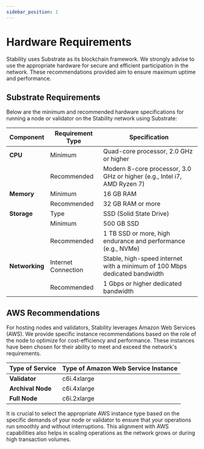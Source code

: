 ```yaml
---
sidebar_position: 1
---
```


# Hardware Requirements

Stability uses Substrate as its blockchain framework. We strongly advise to use the appropriate hardware for secure and efficient participation in the network. These recommendations provided aim to ensure maximum uptime and performance.

## Substrate Requirements

Below are the minimum and recommended hardware specifications for running a node or validator on the Stability network using Substrate:

| **Component** | **Requirement Type** | **Specification**                                         |
|---------------|----------------------|-----------------------------------------------------------|
| **CPU**       | Minimum              | Quad-core processor, 2.0 GHz or higher                   |
|               | Recommended          | Modern 8-core processor, 3.0 GHz or higher (e.g., Intel i7, AMD Ryzen 7) |
| **Memory**    | Minimum              | 16 GB RAM                                                 |
|               | Recommended          | 32 GB RAM or more                                         |
| **Storage**   | Type                 | SSD (Solid State Drive)                                   |
|               | Minimum              | 500 GB SSD                                                |
|               | Recommended          | 1 TB SSD or more, high endurance and performance (e.g., NVMe) |
| **Networking**| Internet Connection  | Stable, high-speed internet with a minimum of 100 Mbps dedicated bandwidth |
|               | Recommended          | 1 Gbps or higher dedicated bandwidth                      |

## AWS Recommendations

For hosting nodes and validators, Stability leverages Amazon Web Services (AWS). We provide specific instance recommendations based on the role of the node to optimize for cost-efficiency and performance. These instances have been chosen for their ability to meet and exceed the network's requirements.

| **Type of Service** | **Type of Amazon Web Service Instance** |
|---------------------|---------------------------------------|
| **Validator**           | c6i.4xlarge                           |
| **Archival Node**            | c6i.4xlarge                           |
| **Full Node**           | c6i.2xlarge                           |

It is crucial to select the appropriate AWS instance type based on the specific demands of your node or validator to ensure that your operations run smoothly and without interruptions. This alignment with AWS capabilities also helps in scaling operations as the network grows or during high transaction volumes.
